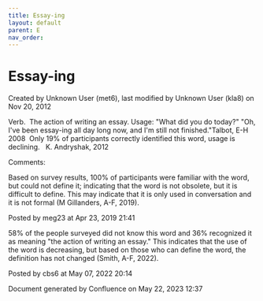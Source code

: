 ```yaml
---
title: Essay-ing
layout: default
parent: E
nav_order:
---
```


# Essay-ing

Created by  Unknown User (met6), last modified by  Unknown User (kla8) on Nov 20, 2012

Verb.  The action of writing an essay. Usage: &quot;What did you do today?&quot; &quot;Oh, I've been essay-ing all day long now, and I'm still not finished.&quot;Talbot, E-H 2008  Only 19% of participants correctly identified this word, usage is declining.   K. Andryshak, 2012

Comments:

Based on survey results, 100% of participants were familiar with the word, but could not define it; indicating that the word is not obsolete, but it is difficult to define. This may indicate that it is only used in conversation and it is not formal (M Gillanders, A-F, 2019).

Posted by meg23 at Apr 23, 2019 21:41

58% of the people surveyed did not know this word and 36% recognized it as meaning &quot;the action of writing an essay.&quot; This indicates that the use of the word is decreasing, but based on those who can define the word, the definition has not changed (Smith, A-F, 2022).

Posted by cbs6 at May 07, 2022 20:14

Document generated by Confluence on May 22, 2023 12:37


